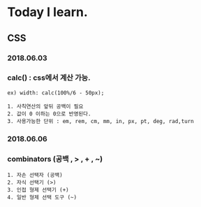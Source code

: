 # Today I learn.
## CSS

### 2018.06.03
### calc() : css에서 계산 가능.
    ex) width: calc(100%/6 - 50px);
    
    1. 사칙연산의 앞뒤 공백이 필요
    2. 값이 0 이하는 0으로 반영된다.
    3. 사용가능한 단위 : em, rem, cm, mm, in, px, pt, deg, rad,turn
  

### 2018.06.06
### combinators (공백 , > , + , ~)
    1. 자손 선택자 (공백)
    2. 자식 선택기 (>)
    3. 인접 형제 선택기 (+)
    4. 일반 형제 선택 도구 (~)
